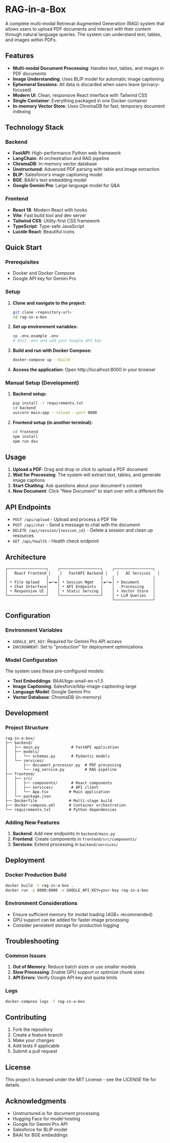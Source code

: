 # RAG-in-a-Box

A complete multi-modal Retrieval-Augmented Generation (RAG) system that allows users to upload PDF documents and interact with their content through natural language queries. The system can understand text, tables, and images within PDFs.

## Features

- **Multi-modal Document Processing**: Handles text, tables, and images in PDF documents
- **Image Understanding**: Uses BLIP model for automatic image captioning
- **Ephemeral Sessions**: All data is discarded when users leave (privacy-focused)
- **Modern UI**: Clean, responsive React interface with Tailwind CSS
- **Single Container**: Everything packaged in one Docker container
- **In-memory Vector Store**: Uses ChromaDB for fast, temporary document indexing

## Technology Stack

### Backend
- **FastAPI**: High-performance Python web framework
- **LangChain**: AI orchestration and RAG pipeline
- **ChromaDB**: In-memory vector database
- **Unstructured**: Advanced PDF parsing with table and image extraction
- **BLIP**: Salesforce's image captioning model
- **BGE**: BAAI's text embedding model
- **Google Gemini Pro**: Large language model for Q&A

### Frontend
- **React 18**: Modern React with hooks
- **Vite**: Fast build tool and dev server
- **Tailwind CSS**: Utility-first CSS framework
- **TypeScript**: Type-safe JavaScript
- **Lucide React**: Beautiful icons

## Quick Start

### Prerequisites
- Docker and Docker Compose
- Google API key for Gemini Pro

### Setup

1. **Clone and navigate to the project:**
   ```bash
   git clone <repository-url>
   cd rag-in-a-box
   ```

2. **Set up environment variables:**
   ```bash
   cp .env.example .env
   # Edit .env and add your Google API key
   ```

3. **Build and run with Docker Compose:**
   ```bash
   docker-compose up --build
   ```

4. **Access the application:**
   Open http://localhost:8000 in your browser

### Manual Setup (Development)

1. **Backend setup:**
   ```bash
   pip install -r requirements.txt
   cd backend
   uvicorn main:app --reload --port 8000
   ```

2. **Frontend setup (in another terminal):**
   ```bash
   cd frontend
   npm install
   npm run dev
   ```

## Usage

1. **Upload a PDF**: Drag and drop or click to upload a PDF document
2. **Wait for Processing**: The system will extract text, tables, and generate image captions
3. **Start Chatting**: Ask questions about your document's content
4. **New Document**: Click "New Document" to start over with a different file

## API Endpoints

- `POST /api/upload` - Upload and process a PDF file
- `POST /api/chat` - Send a message to chat with the document
- `DELETE /api/session/{session_id}` - Delete a session and clean up resources
- `GET /api/health` - Health check endpoint

## Architecture

```
┌─────────────────┐    ┌──────────────────┐    ┌─────────────────┐
│   React Frontend │    │   FastAPI Backend │    │   AI Services   │
│                 │    │                  │    │                 │
│ • File Upload   │◄──►│ • Session Mgmt   │◄──►│ • Document      │
│ • Chat Interface│    │ • API Endpoints  │    │   Processing    │
│ • Responsive UI │    │ • Static Serving │    │ • Vector Store  │
└─────────────────┘    └──────────────────┘    │ • LLM Queries   │
                                               └─────────────────┘
```

## Configuration

### Environment Variables

- `GOOGLE_API_KEY`: Required for Gemini Pro API access
- `ENVIRONMENT`: Set to "production" for deployment optimizations

### Model Configuration

The system uses these pre-configured models:
- **Text Embeddings**: BAAI/bge-small-en-v1.5
- **Image Captioning**: Salesforce/blip-image-captioning-large  
- **Language Model**: Google Gemini Pro
- **Vector Database**: ChromaDB (in-memory)

## Development

### Project Structure
```
rag-in-a-box/
├── backend/
│   ├── main.py              # FastAPI application
│   ├── models/
│   │   └── schemas.py       # Pydantic models
│   └── services/
│       ├── document_processor.py  # PDF processing
│       └── rag_service.py         # RAG pipeline
├── frontend/
│   ├── src/
│   │   ├── components/      # React components
│   │   ├── services/        # API client
│   │   └── App.tsx         # Main application
│   └── package.json
├── Dockerfile              # Multi-stage build
├── docker-compose.yml      # Container orchestration
└── requirements.txt        # Python dependencies
```

### Adding New Features

1. **Backend**: Add new endpoints in `backend/main.py`
2. **Frontend**: Create components in `frontend/src/components/`
3. **Services**: Extend processing in `backend/services/`

## Deployment

### Docker Production Build
```bash
docker build -t rag-in-a-box .
docker run -p 8000:8000 -e GOOGLE_API_KEY=your-key rag-in-a-box
```

### Environment Considerations
- Ensure sufficient memory for model loading (4GB+ recommended)
- GPU support can be added for faster image processing
- Consider persistent storage for production logging

## Troubleshooting

### Common Issues

1. **Out of Memory**: Reduce batch sizes or use smaller models
2. **Slow Processing**: Enable GPU support or optimize chunk sizes
3. **API Errors**: Verify Google API key and quota limits

### Logs
```bash
docker-compose logs -f rag-in-a-box
```

## Contributing

1. Fork the repository
2. Create a feature branch
3. Make your changes
4. Add tests if applicable
5. Submit a pull request

## License

This project is licensed under the MIT License - see the LICENSE file for details.

## Acknowledgments

- Unstructured.io for document processing
- Hugging Face for model hosting
- Google for Gemini Pro API
- Salesforce for BLIP model
- BAAI for BGE embeddings